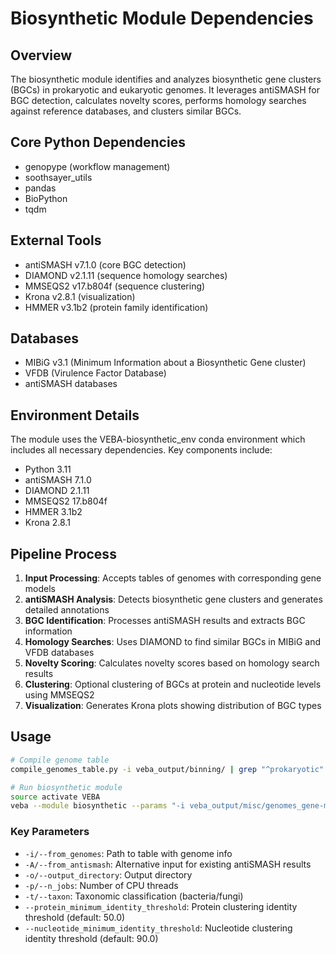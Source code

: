 # Biosynthetic Module Dependencies

## Overview
The biosynthetic module identifies and analyzes biosynthetic gene clusters (BGCs) in prokaryotic and eukaryotic genomes. It leverages antiSMASH for BGC detection, calculates novelty scores, performs homology searches against reference databases, and clusters similar BGCs.

## Core Python Dependencies
- genopype (workflow management)
- soothsayer_utils
- pandas
- BioPython
- tqdm

## External Tools
- antiSMASH v7.1.0 (core BGC detection)
- DIAMOND v2.1.11 (sequence homology searches)
- MMSEQS2 v17.b804f (sequence clustering)
- Krona v2.8.1 (visualization)
- HMMER v3.1b2 (protein family identification)

## Databases
- MIBiG v3.1 (Minimum Information about a Biosynthetic Gene cluster)
- VFDB (Virulence Factor Database)
- antiSMASH databases

## Environment Details
The module uses the VEBA-biosynthetic_env conda environment which includes all necessary dependencies. Key components include:
- Python 3.11
- antiSMASH 7.1.0
- DIAMOND 2.1.11
- MMSEQS2 17.b804f
- HMMER 3.1b2
- Krona 2.8.1

## Pipeline Process
1. **Input Processing**: Accepts tables of genomes with corresponding gene models
2. **antiSMASH Analysis**: Detects biosynthetic gene clusters and generates detailed annotations
3. **BGC Identification**: Processes antiSMASH results and extracts BGC information
4. **Homology Searches**: Uses DIAMOND to find similar BGCs in MIBiG and VFDB databases
5. **Novelty Scoring**: Calculates novelty scores based on homology search results
6. **Clustering**: Optional clustering of BGCs at protein and nucleotide levels using MMSEQS2
7. **Visualization**: Generates Krona plots showing distribution of BGC types

## Usage
```bash
# Compile genome table
compile_genomes_table.py -i veba_output/binning/ | grep "^prokaryotic" | cut -f3,4,7 > veba_output/misc/genomes_gene-models.tsv

# Run biosynthetic module
source activate VEBA
veba --module biosynthetic --params "-i veba_output/misc/genomes_gene-models.tsv -o veba_output/biosynthetic/prokaryotic -p 16 -t bacteria"
```

### Key Parameters
- `-i/--from_genomes`: Path to table with genome info
- `-A/--from_antismash`: Alternative input for existing antiSMASH results
- `-o/--output_directory`: Output directory
- `-p/--n_jobs`: Number of CPU threads
- `-t/--taxon`: Taxonomic classification (bacteria/fungi)
- `--protein_minimum_identity_threshold`: Protein clustering identity threshold (default: 50.0)
- `--nucleotide_minimum_identity_threshold`: Nucleotide clustering identity threshold (default: 90.0)